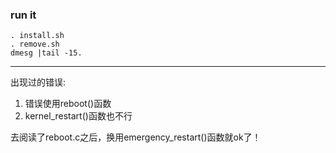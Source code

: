 ### run it
```
. install.sh
. remove.sh
dmesg |tail -15.
```

------

出现过的错误:
1. 错误使用reboot()函数
2. kernel_restart()函数也不行

去阅读了reboot.c之后，换用emergency_restart()函数就ok了！

